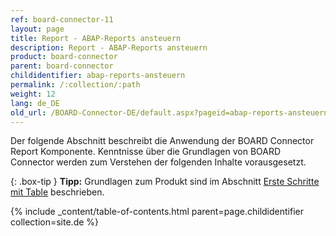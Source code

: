 ```yaml
---
ref: board-connector-11
layout: page
title: Report - ABAP-Reports ansteuern
description: Report - ABAP-Reports ansteuern
product: board-connector
parent: board-connector
childidentifier: abap-reports-ansteuern
permalink: /:collection/:path
weight: 12
lang: de_DE
old_url: /BOARD-Connector-DE/default.aspx?pageid=abap-reports-ansteuern
---
```


Der folgende Abschnitt beschreibt die Anwendung der BOARD Connector Report Komponente. Kenntnisse über die Grundlagen von BOARD Connector werden zum Verstehen der folgenden Inhalte vorausgesetzt.

{: .box-tip }
**Tipp:** Grundlagen zum Produkt sind im Abschnitt [Erste Schritte mit Table](./erste-schritte) beschrieben.

{% include _content/table-of-contents.html parent=page.childidentifier collection=site.de %}
